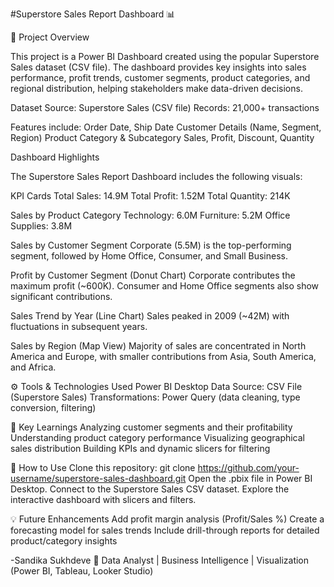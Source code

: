 #Superstore Sales Report Dashboard 📊

📌 Project Overview

This project is a Power BI Dashboard created using the popular Superstore Sales dataset (CSV file). 
The dashboard provides key insights into sales performance, profit trends, customer segments, product categories, and regional distribution, helping stakeholders make data-driven decisions.

Dataset
Source: Superstore Sales (CSV file)
Records: 21,000+ transactions

Features include:
Order Date, Ship Date
Customer Details (Name, Segment, Region)
Product Category & Subcategory
Sales, Profit, Discount, Quantity

Dashboard Highlights

The Superstore Sales Report Dashboard includes the following visuals:

KPI Cards
Total Sales: 14.9M
Total Profit: 1.52M
Total Quantity: 214K

Sales by Product Category
Technology: 6.0M
Furniture: 5.2M
Office Supplies: 3.8M

Sales by Customer Segment
Corporate (5.5M) is the top-performing segment, followed by Home Office, Consumer, and Small Business.

Profit by Customer Segment (Donut Chart)
Corporate contributes the maximum profit (~600K).
Consumer and Home Office segments also show significant contributions.

Sales Trend by Year (Line Chart)
Sales peaked in 2009 (~42M) with fluctuations in subsequent years.

Sales by Region (Map View)
Majority of sales are concentrated in North America and Europe, with smaller contributions from Asia, South America, and Africa.

⚙️ Tools & Technologies Used
Power BI Desktop
Data Source: CSV File (Superstore Sales)
Transformations: Power Query (data cleaning, type conversion, filtering)

🚀 Key Learnings
Analyzing customer segments and their profitability
Understanding product category performance
Visualizing geographical sales distribution
Building KPIs and dynamic slicers for filtering


📂 How to Use
Clone this repository:
git clone https://github.com/your-username/superstore-sales-dashboard.git
Open the .pbix file in Power BI Desktop.
Connect to the Superstore Sales CSV dataset.
Explore the interactive dashboard with slicers and filters.

💡 Future Enhancements
Add profit margin analysis (Profit/Sales %)
Create a forecasting model for sales trends
Include drill-through reports for detailed product/category insights


-Sandika Sukhdeve
💼 Data Analyst | Business Intelligence | Visualization (Power BI, Tableau, Looker Studio)
